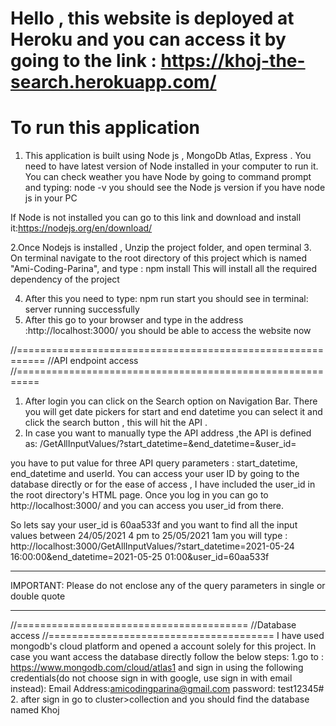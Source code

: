 Hello , this website is deployed at Heroku and you can access it by going to the link : https://khoj-the-search.herokuapp.com/
======================================
To run this application
====================================
1. This application is built using Node js , MongoDb Atlas, Express .
 You need to have latest version of Node installed in your computer to run it. You can check weather you have Node by going to command prompt and typing: node -v
 you should see the Node js version if you have node js in your PC

If Node is not installed  you can go to this link and download and install it:https://nodejs.org/en/download/  

2.Once Nodejs is installed , Unzip the project folder, and open terminal
3. On terminal navigate to the root directory of this project which is named "Ami-Coding-Parina", and type : npm install
This will install all the required dependency of the project

4. After this you need to type: npm run start
you should see in terminal: server running successfully
5. After this go to your browser and type in the address :http://localhost:3000/
you should be able to access the website now


 //===========================================================
 //API endpoint access
 //==========================================================
1. After login you can  click on the Search option on Navigation Bar. There you will get  date pickers for start and end datetime you can select it and click the search button , this will hit the API .
2. In case you want to manually type the API address  ,the API is defined as:
/GetAllInputValues/?start_datetime=&end_datetime=&user_id=

you have to put value for three API query parameters : start_datetime, end_datetime and userId. You can access your user ID by going to the database directly or for the ease of access , I have included the user_id in the root directory's HTML page. Once you log in you can go to http://localhost:3000/ and you can access you user_id from there.

So lets say your user_id is 60aa533f and you want to find all the input values between 24/05/2021 4 pm to 25/05/2021 1am
you will type :
http://localhost:3000/GetAllInputValues/?start_datetime=2021-05-24 16:00:00&end_datetime=2021-05-25 01:00&user_id=60aa533f
******************************************************************************************
IMPORTANT: Please do not enclose any of the query parameters in single or double quote
********************************************************************************************

//========================================
//Database access
//=======================================
I have used mongodb's cloud platform and opened a account solely for this project. In case you want access the database directly follow the below steps:
1.go to : https://www.mongodb.com/cloud/atlas1 and sign in using the following credentials(do not choose sign in with google, use sign in with email instead):
       Email Address:amicodingparina@gmail.com
       password: test12345#
2. after sign in go to cluster>collection and you should find the database named Khoj
